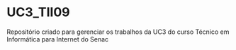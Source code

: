 # UC3_TII09
Repositório criado para gerenciar os trabalhos da UC3 do curso Técnico em Informática para Internet do Senac
